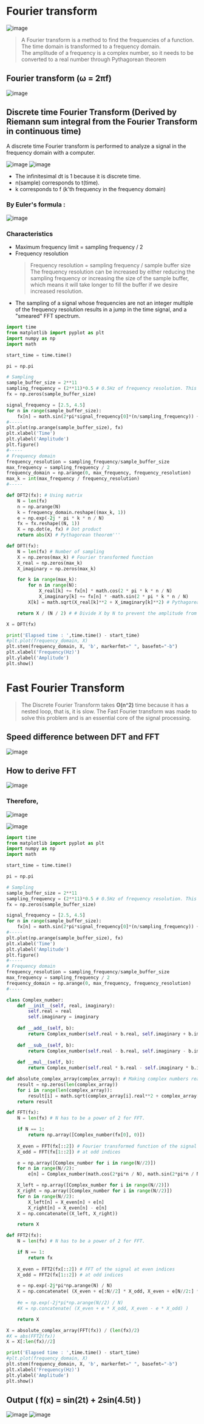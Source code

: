 # Fourier transform
![image](https://user-images.githubusercontent.com/67142421/155687402-a9ae5d4a-9baa-4a83-ac6e-b504ebf805df.png)
>A Fourier transform is a method to find the frequencies of a function. The time domain is transformed to a frequency domain.<br>
>The amplitude of a frequency is a complex number, so it needs to be converted to a real number through Pythagorean theorem

## Fourier transform (ω = 2πf)
![image](https://user-images.githubusercontent.com/67142421/155603554-7edd2873-0942-4465-a931-b6f07a5494da.png)

## Discrete time Fourier Transform (Derived by Riemann sum integral from the Fourier Transform in continuous time)
A discrete time Fourier transform is performed to analyze a signal in the frequency domain with a computer.

![image](https://user-images.githubusercontent.com/67142421/155689010-f04e9a51-ccba-4951-81d2-6346de16f5fc.png)
![image](https://user-images.githubusercontent.com/67142421/155687366-75207445-8ab9-49fe-9505-6c11786e877f.png)<br>
* The infinitesimal dt is 1 because it is discrete time.
* n(sample) corresponds to t(time).
* k corresponds to f (k'th frequency in the frequency domain)

### By Euler's formula :
![image](https://user-images.githubusercontent.com/67142421/155604064-dac589d7-b367-4648-9202-df41ea56f8be.png)

### Characteristics
* Maximum frequency limit = sampling frequency / 2
* Frequency resolution 
  >Frequency resolution = sampling frequency / sample buffer size<br>
  >The frequency resolution can be increased by either reducing the sampling frequency or increasing the size of the sample buffer, which means
  >it will take longer to fill the buffer if we desire increased resolution.
* The sampling of a signal whose frequencies are not an integer multiple of the frequency resolution results in a jump in the time signal, and a "smeared" FFT spectrum.

~~~Python
import time
from matplotlib import pyplot as plt
import numpy as np
import math

start_time = time.time()

pi = np.pi

# Sampling
sample_buffer_size = 2**11
sampling_frequency = (2**11)*0.5 # 0.5Hz of frequency resolution. This will take 2 seconds to fill the sample buffer.
fx = np.zeros(sample_buffer_size)

signal_frequency = [2.5, 4.5]
for n in range(sample_buffer_size):
    fx[n] = math.sin(2*pi*signal_frequency[0]*(n/sampling_frequency)) + 2*math.sin(2*pi*signal_frequency[1]*(n/sampling_frequency))
#-----
plt.plot(np.arange(sample_buffer_size), fx)
plt.xlabel('Time')
plt.ylabel('Amplitude')
plt.figure()
#-----
# Frequency domain
frequency_resolution = sampling_frequency/sample_buffer_size
max_frequency = sampling_frequency / 2
frequency_domain = np.arange(0, max_frequency, frequency_resolution)
max_k = int(max_frequency / frequency_resolution)
#-----

def DFT2(fx): # Using matrix
    N = len(fx)
    n = np.arange(N)
    k = frequency_domain.reshape((max_k, 1))
    e = np.exp(-2j * pi * k * n / N)
    fx = fx.reshape((N, 1))
    X = np.dot(e, fx) # Dot product
    return abs(X) # Pythagorean theorem'''

def DFT(fx):
    N = len(fx) # Number of sampling
    X = np.zeros(max_k) # Fourier transformed function
    X_real = np.zeros(max_k)
    X_imaginary = np.zeros(max_k)

    for k in range(max_k):
        for n in range(N):
            X_real[k] += fx[n] * math.cos(2 * pi * k * n / N)
            X_imaginary[k] += fx[n] * -math.sin(2 * pi * k * n / N)
        X[k] = math.sqrt(X_real[k]**2 + X_imaginary[k]**2) # Pythagorean theorem (|X|)

    return X / (N / 2) # # Divide X by N to prevent the amplitude from being too big(Normalization)

X = DFT(fx)

print('Elapsed time : ',time.time() - start_time)
#plt.plot(frequency_domain, X)
plt.stem(frequency_domain, X, 'b', markerfmt=" ", basefmt="-b")
plt.xlabel('Frequency(Hz)')
plt.ylabel('Amplitude')
plt.show()
~~~

# Fast Fourier Transform
> The Discrete Fourier Transform takes **O(n^2)** time because it has a nested loop, that is, it is slow.
> The Fast Fourier transform was made to solve this problem and is an essential core of the signal processing.

## Speed difference between DFT and FFT
![image](https://user-images.githubusercontent.com/67142421/155605699-0773c7d0-99fa-4773-ac15-3ddf48958146.png)

## How to derive FFT
![image](https://user-images.githubusercontent.com/67142421/155978584-d9babdd0-05ef-4f0e-a35b-6cb830c04f42.png)
### Therefore,
![image](https://user-images.githubusercontent.com/67142421/155988816-faf0e483-79bf-4088-b289-80370effb376.png)

![image](https://user-images.githubusercontent.com/67142421/158124937-f4da4cc6-8eb6-4d17-ba14-9c60cb65790e.png)

~~~Python
import time
from matplotlib import pyplot as plt
import numpy as np
import math

start_time = time.time()

pi = np.pi

# Sampling
sample_buffer_size = 2**11
sampling_frequency = (2**11)*0.5 # 0.5Hz of frequency resolution. This will take 2 seconds to fill the sample buffer.
fx = np.zeros(sample_buffer_size)

signal_frequency = [2.5, 4.5]
for n in range(sample_buffer_size):
    fx[n] = math.sin(2*pi*signal_frequency[0]*(n/sampling_frequency)) + 2*math.sin(2*pi*signal_frequency[1]*(n/sampling_frequency))
#-----
plt.plot(np.arange(sample_buffer_size), fx)
plt.xlabel('Time')
plt.ylabel('Amplitude')
plt.figure()
#-----
# Frequency domain
frequency_resolution = sampling_frequency/sample_buffer_size
max_frequency = sampling_frequency / 2
frequency_domain = np.arange(0, max_frequency, frequency_resolution)
#-----

class Complex_number:
    def __init__(self, real, imaginary):
        self.real = real
        self.imaginary = imaginary
    
    def __add__(self, b):
        return Complex_number(self.real + b.real, self.imaginary + b.imaginary)
    
    def __sub__(self, b):
        return Complex_number(self.real - b.real, self.imaginary - b.imaginary)
    
    def __mul__(self, b):
        return Complex_number(self.real * b.real - self.imaginary * b.imaginary, self.real * b.imaginary + self.imaginary * b.real)

def absolute_complex_array(complex_array): # Making complex numbers real numbers through Pythagorean theorem
    result = np.zeros(len(complex_array))
    for i in range(len(complex_array)):
        result[i] = math.sqrt(complex_array[i].real**2 + complex_array[i].imaginary**2)
    return result

def FFT(fx):
    N = len(fx) # N has to be a power of 2 for FFT.

    if N == 1:
        return np.array([Complex_number(fx[0], 0)])
    
    X_even = FFT(fx[::2]) # Fourier transformed function of the signal at even indices
    X_odd = FFT(fx[1::2]) # at odd indices

    e = np.array([Complex_number for i in range(N//2)])
    for n in range(N//2):
        e[n] = Complex_number(math.cos(2*pi*n / N), math.sin(2*pi*n / N)) * X_odd[n]

    X_left = np.array([Complex_number for i in range(N//2)])
    X_right = np.array([Complex_number for i in range(N//2)])
    for n in range(N//2):
        X_left[n] = X_even[n] + e[n]
        X_right[n] = X_even[n] - e[n]
    X = np.concatenate((X_left, X_right))

    return X

def FFT2(fx):
    N = len(fx) # N has to be a power of 2 for FFT.

    if N == 1:
        return fx
    
    X_even = FFT2(fx[::2]) # FFT of the signal at even indices
    X_odd = FFT2(fx[1::2]) # at odd indices

    e = np.exp(-2j*pi*np.arange(N) / N)
    X = np.concatenate( (X_even + e[:N//2] * X_odd, X_even + e[N//2:] * X_odd) )
    
    #e = np.exp(-2j*pi*np.arange(N//2) / N)
    #X = np.concatenate( (X_even + e * X_odd, X_even - e * X_odd) )

    return X

X = absolute_complex_array(FFT(fx)) / (len(fx)/2)
#X = abs(FFT2(fx))
X = X[:len(fx)//2]

print('Elapsed time : ',time.time() - start_time)
#plt.plot(frequency_domain, X)
plt.stem(frequency_domain, X, 'b', markerfmt=" ", basefmt="-b")
plt.xlabel('Frequency(Hz)')
plt.ylabel('Amplitude')
plt.show()
~~~

## Output ( f(x) = sin(2t) + 2sin(4.5t) )
![image](https://user-images.githubusercontent.com/67142421/155848726-c0dc0b03-fedb-4295-9f6d-0d60ef41438d.png)
![image](https://user-images.githubusercontent.com/67142421/155848706-20983ffc-9f2b-4412-94db-524cad96c3d1.png)
